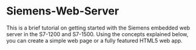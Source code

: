 # Siemens-Web-Server
This is a brief tutorial on getting started with the Siemens embedded web server in the S7-1200 and S7-1500.  Using the concepts explained below, you can create a simple web page or a fully featured HTML5 web app.
